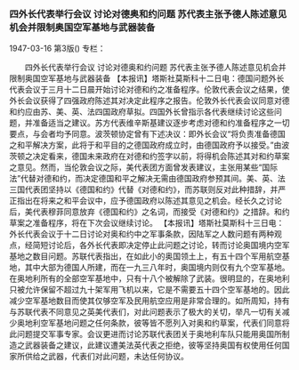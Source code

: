 ### 四外长代表举行会议  讨论对德奥和约问题  苏代表主张予德人陈述意见机会并限制奥国空军基地与武器装备

1947-03-16
第3版()
专栏：

　　四外长代表举行会议
    讨论对德奥和约问题
    苏代表主张予德人陈述意见机会并限制奥国空军基地与武器装备
    【本报讯】塔斯社莫斯科十二日电：德国问题外长代表会议于三月十二日晨开始讨论对德和约之准备程序。伦敦代表会议之结果，使外长会议获得了四强政府陈述其对决定此程序之报告。伦敦外长代表会议同意对德和约应由苏、美、英、法四国政府草拟。四国外长曾指示各代表继续讨论这些问题，并准备适当之建议。苏方代表维辛斯基建议逐步考虑对德和约准备程序之一切要点，与会者均予同意。波茨顿协定曾有下述决议：即外长会议“将负责准备德国之和平解决方案，此将于和平目的之德国政府成立时，由德国政府予以接受。”由波茨顿之决定看来，德国未来政府在对德和约签字以前，将得机会陈述其对和约草案之意见。然而，当伦敦会议之际，美代表团方面曾发表建议，主张用某些“国际法”代替对德和约，而决定德国和平之解决无需由德国政府参预其间。美、英、法三国代表团坚持以《德国和约》代替《对德和约》，而苏联则反对此种措辞，并严正指出在将来之和平会议中，应予德国政府以陈述其意见之机会。经长久之讨论后，美代表穆菲同意放弃《德国和约》之名词，而接受《对德和约》之措辞。和约草案之准备程序，将在下次会议继续讨论。
    【本报讯】塔斯社莫斯科十三日电：外长代表会议于十二日讨论对奥和约中之军事条款，因陆军之人数问题有两种观点，经简短讨论后，各外长代表即决定停止此问题之讨论，转而讨论奥国境内空军基地之数目问题。苏联代表指出，在如此小的奥国领土上，有五十四个军用航空基地，其中大部为德国人所建，而在一九三八年时，奥国境内则仅有九个空军基地。在奥地利所有的全部空军基地中，只有十八个被解除了武装。很明显的，在奥地利只被允许保留不超过九十架军用飞机以来，它是不需要五十四个空军基地的。因此减少空军基地数目而使其仅够空军及民用航空应用是非常合理的。如所周知，持有与苏联代表不同意见之英美代表们，对此问题表示了极大的关切，举凡一切有关减少奥地利空军基地问题之任何条款，彼等皆不愿列入对奥和约草案，代表们同意将此问题提交军事专家。会议更进而讨论苏联代表团关于奥地利车队只能用奥国所制造之武器装备之建议，此建议遭美法英代表之拒绝，彼等坚持奥国有权使用任何国家所供给之武器，代表们对此问题，未达任何协议。
